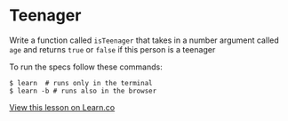 # Teenager

Write a function called `isTeenager` that takes in a number argument called `age` and returns `true` or `false` if this person is a teenager

To run the specs follow these commands:

```shell
$ learn  # runs only in the terminal
$ learn -b # runs also in the browser
```

<a href='https://learn.co/lessons/teenager.js' data-visibility='hidden'>View this lesson on Learn.co</a>
